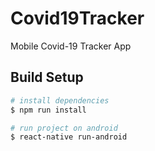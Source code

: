 # Covid19Tracker
 Mobile Covid-19 Tracker App

## Build Setup

``` bash
# install dependencies
$ npm run install

# run project on android
$ react-native run-android
```
